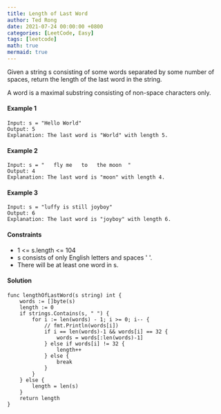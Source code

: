 ```yaml
---
title: Length of Last Word
author: Ted Rong
date: 2021-07-24 00:00:00 +0800
categories: [LeetCode, Easy]
tags: [leetcode]
math: true
mermaid: true
---
```


Given a string s consisting of some words separated by some number of spaces, return the length of the last word in the string.

A word is a maximal substring consisting of non-space characters only.

#### Example 1
```
Input: s = "Hello World"
Output: 5
Explanation: The last word is "World" with length 5.
```
#### Example 2
```
Input: s = "   fly me   to   the moon  "
Output: 4
Explanation: The last word is "moon" with length 4.
```
#### Example 3
```
Input: s = "luffy is still joyboy"
Output: 6
Explanation: The last word is "joyboy" with length 6.
```

#### Constraints
- 1 <= s.length <= 104
- s consists of only English letters and spaces ' '.
- There will be at least one word in s.

#### Solution
```golang
func lengthOfLastWord(s string) int {
	words := []byte(s)
	length := 0
	if strings.Contains(s, " ") {
		for i := len(words) - 1; i >= 0; i-- {
			// fmt.Println(words[i])
			if i == len(words)-1 && words[i] == 32 {
				words = words[:len(words)-1]
			} else if words[i] != 32 {
				length++
			} else {
				break
			}
		}
	} else {
		length = len(s)
	}
    return length
}
```